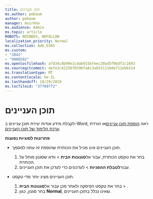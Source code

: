 ```yaml
---
title: תוכן העניינים
ms.author: pebaum
author: pebaum
manager: mnirkhe
ms.audience: Admin
ms.topic: article
ROBOTS: NOINDEX, NOFOLLOW
localization_priority: Normal
ms.collection: Adm_O365
ms.custom:
- "3042"
- "9000592"
ms.openlocfilehash: a7d34c8b99e1cdab915bfeec20ad5f9bdf1c1603
ms.sourcegitcommit: defe2c412567b596fa8c3ab52111bde712ebb314
ms.translationtype: MT
ms.contentlocale: he-IL
ms.lasthandoff: 10/29/2019
ms.locfileid: "37769772"
---
```

# <a name="table-of-contents"></a>תוכן העניינים

לקבלת מידע אודות יצירת תוכן עניינים ב-Word, ראה [הוספת תוכן עניינים](https://support.office.com/article/882e8564-0edb-435e-84b5-1d8552ccf0c0)או הורדת [ערכת הלימוד של תוכן העניינים](https://go.microsoft.com/fwlink/?linkid=2065106).

**פתרונות לסוגיות נפוצות**

- תוכן העניינים אינו מכיל את הכותרת שהוספת זה עתה למסמך.
  1. בחר את טקסט הכותרת, עבור אל**סגנונות** **הבית** > וודא שסגנון מוחל על הכותרת.
  2. עבור**לטבלת** **ההפניות** > לעדכונים כדי לעדכן את תוכן העניינים.

- תוכן העניינים מציג יותר מדי טקסט. 
  1. בחר את טקסט הפיסקה ולאחר מכן עבור אל**סגנונות** **הבית** > .
  2. בחר סגנון, כגון **Normal**, שאינו נכלל בתוכן העניינים.
